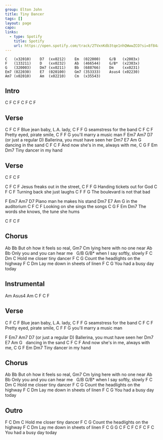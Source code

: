 ```yaml
---
group: Elton John
title: Tiny Dancer
tags: []
layout: page
capo: 
links: 
  - type: Spotify
    title: Spotify
    url: https://open.spotify.com/track/2TVxnKdb3tqe1nhQWwwZCO?si=8f84a8c62d0b4901
---
```


```chordpro
C   (x32010)    D7  (xx0212)    Em  (022000)    G/B   (x2003x)
F   (133211)    D   (xx0232)    Ab  (466544)    G/B*  (x2303x)
G   (320003)    Dm7 (xx0211)    Bb  (688766)    Dm    (xx0231)
Em7 (022030)    E7  (020100)    Gm7 (353333)    Asus4 (x02230)
Am7 (x02010)    Am  (x02210)    Cm  (x35543)
```

## Intro

C   F   C   F
C   F   C   F

## Verse

C          F      C     F
Blue jean baby,   L.A. lady,
C                    F     F G
 seamstress for the band
C       F      C       F
Pretty eyed,   pirate smile,
C                      F     F G
 you'll marry a music man
F     Em7   Am7                  D7 (or just a regular D)
Ballerina,   you must have seen her
Dm7  E7             Am   G
&nbsp;   dancing in the sand
C              F      C       F
And now she's in me,  always with me,
C                   G   F  Em  Dm7
 Tiny dancer in my hand

## Verse

C   F   C   F

C      F       C           F
Jesus freaks   out in the street,
C                        F     F G
Handing tickets out for God
C        F     C         F
Turning back   she just laughs
C                           F   F G
 The boulevard is not that bad

F      Em7  Am7            D7
Piano man    he makes his stand
Dm7      E7      Am   G
 in the auditorium
C        F   C              F
Looking on   she sings the songs
C                                  G  F  Em Dm7
The words she knows, the tune she hums

C   F   C   F

## Chorus
Ab              Bb
 But oh how it feels so real,
Gm7               Cm
 lying here with no one near
Ab                    Bb
Only you  and you can hear me
&nbsp;          G/B     G/B*
when I say softly, slowly
F        C           Dm       C
Hold me closer tiny dancer
F          C                 G
Count the headlights on the highway
F       C                 Dm
Lay me down in sheets of linen
F          C          G
You had a busy day today

## Instrumental
Am  Asus4   Am
C   F   C   F

## Verse

C          F      C     F
Blue jean baby,   L.A. lady,
C                    F     F G
 seamstress for the band
C       F      C       F
Pretty eyed,   pirate smile,
C                      F     F G
 you'll marry a music man

F     Em7   Am7                  D7 (or just a regular D)
Ballerina,   you must have seen her
Dm7  E7             Am   G
&nbsp;   dancing in the sand
C              F      C       F
And now she's in me,  always with me,
C                   G   F  Em  Dm7
 Tiny dancer in my hand

## Chorus

Ab              Bb
 But oh how it feels so real,
Gm7               Cm
 lying here with no one near
Ab                    Bb
Only you  and you can hear me
&nbsp;          G/B     G/B*
when I say softly, slowly
F        C           Dm       C
Hold me closer tiny dancer
F          C                 G
Count the headlights on the highway
F       C                 Dm
Lay me down in sheets of linen
F          C          G
You had a busy day today

## Outro

F        C           Dm       C
Hold me closer tiny dancer
F          C                 G
Count the headlights on the highway
F       C                 Dm
Lay me down in sheets of linen
F          C          G    G     C   F   C   F   C   F   C  F C
You had a busy day today

